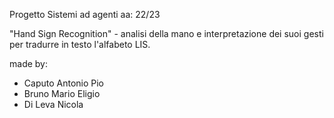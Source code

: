 Progetto Sistemi ad agenti aa: 22/23

"Hand Sign Recognition" - analisi della mano e interpretazione dei suoi gesti per tradurre in testo l'alfabeto LIS.

made by:
- Caputo Antonio Pio
- Bruno Mario Eligio
- Di Leva Nicola
